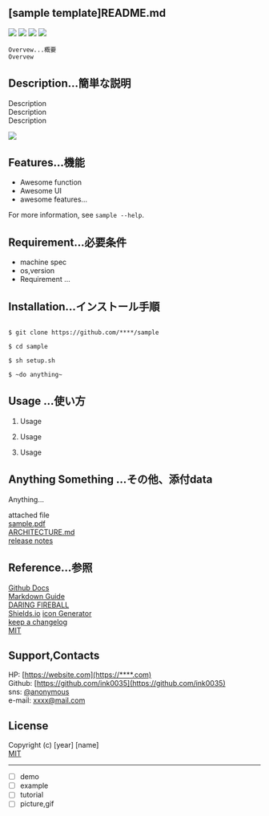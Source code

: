 ## [sample template]README.md

<!-- shield.io -->
<img src="https://img.shields.io/badge/sample-v1.0.0-red.svg?logo=atom&style=popout">
<img src="https://img.shields.io/badge/-Markdown-blue.svg?logo=markdown&style=plastic">
<img src="https://img.shields.io/badge/-Github-gray.svg?logo=github&style=plastic">
<img src="https://img.shields.io/badge/-Shields.io-brightgreen.svg?logo=shields.io&style=plastic">

    Overvew...概要
    Overvew

## Description...簡単な説明
Description  
Description  
Description  

![ ](https://image-url.gif)  


## Features...機能

- Awesome function
- Awesome UI
- awesome features...

For more information, see `sample --help`.

## Requirement...必要条件

- machine spec
- os,version
- Requirement ...

## Installation...インストール手順

```

$ git clone https://github.com/****/sample
 
$ cd sample

$ sh setup.sh

$ ~do anything~

```

## Usage ...使い方

1. Usage

2. Usage

3. Usage  

## Anything Something ...その他、添付data

Anything...  

attached file  
[sample.pdf](docment.pdf)  
[ARCHITECTURE.md](ARCHITECTURE.md)  
[release notes](CHANGELOG.md)

## Reference…参照

[Github Docs](https://docs.github.com/ja/get-started/writing-on-github/getting-started-with-writing-and-formatting-on-github)  
[Markdown Guide](https://www.markdownguide.org/)  
[DARING FIREBALL](https://daringfireball.net/projects/markdown/)  
[Shields.io](https://shields.io/)
  [icon Generator](https://t8csp.csb.app/)   
[keep a changelog](https://keepachangelog.com/ja/1.1.0)  
[MIT](https://opensource.org/license/mit)  

## Support,Contacts

HP: [https://website.com](https://****.com)  
Github: [https://github.com/ink0035](https://github.com/ink0035)  
sns: [@anonymous](https://****.com/****)  
e-mail: [xxxx@mail.com](xxxx@gmail.com)

## License

Copyright (c) [year] [name]  
[MIT](http://****.mit-license.org)

---
- [ ] demo
- [ ] example
- [ ] tutorial
- [ ] picture,gif  
